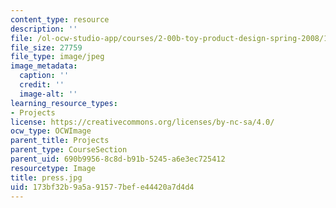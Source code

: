```yaml
---
content_type: resource
description: ''
file: /ol-ocw-studio-app/courses/2-00b-toy-product-design-spring-2008/173bf32b9a5a91577befe44420a7d4d4_press.jpg
file_size: 27759
file_type: image/jpeg
image_metadata:
  caption: ''
  credit: ''
  image-alt: ''
learning_resource_types:
- Projects
license: https://creativecommons.org/licenses/by-nc-sa/4.0/
ocw_type: OCWImage
parent_title: Projects
parent_type: CourseSection
parent_uid: 690b9956-8c8d-b91b-5245-a6e3ec725412
resourcetype: Image
title: press.jpg
uid: 173bf32b-9a5a-9157-7bef-e44420a7d4d4
---
```

